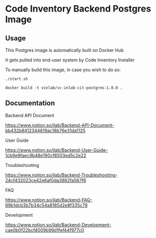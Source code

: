 # Code Inventory Backend Postgres Image

## Usage

This Postgres image is automatically built on Docker Hub

It gets pulled into end-user system by Code Inventory Installer

To manually build this image, in case you wish to do so:

`./start.sh`

`docker build -t vinlab/vc-inlab-cit-postgres:1.0.0 .`


## Documentation

Backend API Document

<https://www.notion.so/ilab/Backend-API-Document-bb432b8412344819ac18b76e31da1125>

User Guide

<https://www.notion.so/ilab/Backend-User-Guide-1cb9e9faec9b48e190cf8503ed5c2e22>

Troubleshooting

<https://www.notion.so/ilab/Backend-Troubleshooting-24cf432023ce42e6af0da3862fa567f6>

FAQ

<https://www.notion.so/ilab/Backend-FAQ-69b1dcb3b7b34c54a8185d2e8f335c79>

Development

<https://www.notion.so/ilab/Backend-Development-cae0b0f22bcf4009b99d1fef44f977c0>
